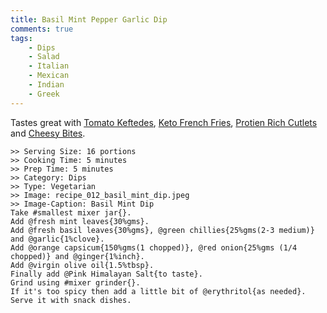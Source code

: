 ```yaml
---
title: Basil Mint Pepper Garlic Dip
comments: true
tags:
    - Dips
    - Salad
    - Italian
    - Mexican
    - Indian
    - Greek
---  
```


Tastes great with [Tomato Keftedes](../Snacks%20and%20Sides/recipe_011_tomato_keftedes.md), [Keto French Fries](../Snacks%20and%20Sides/recipe_006_fries.md), [Protien Rich Cutlets](../Snacks%20and%20Sides/recipe_003_protein_cutlets.md) and [Cheesy Bites](../Snacks%20and%20Sides/recipe_010_cheesy_bites.md).

```cooklang
>> Serving Size: 16 portions
>> Cooking Time: 5 minutes
>> Prep Time: 5 minutes
>> Category: Dips
>> Type: Vegetarian
>> Image: recipe_012_basil_mint_dip.jpeg
>> Image-Caption: Basil Mint Dip
Take #smallest mixer jar{}.
Add @fresh mint leaves{30%gms}.
Add @fresh basil leaves{30%gms}, @green chillies{25%gms(2-3 medium)} and @garlic{1%clove}.
Add @orange capsicum{150%gms(1 chopped)}, @red onion{25%gms (1/4 chopped)} and @ginger{1%inch}.
Add @virgin olive oil{1.5%tbsp}.
Finally add @Pink Himalayan Salt{to taste}.
Grind using #mixer grinder{}.
If it's too spicy then add a little bit of @erythritol{as needed}.
Serve it with snack dishes.
```
